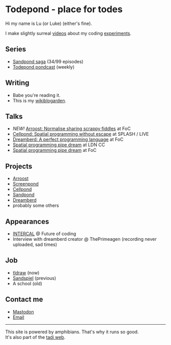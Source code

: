 # Todepond - place for todes

Hi my name is Lu (or Luke) (either's fine).

I make slightly surreal [videos](https://youtube.com/@TodePond) about my coding [experiments](https://github.com/TodePond).

## Series

- [Sandpond saga](https://www.youtube.com/playlist?list=PL9uRa69RF-7wastqKWXT4d9F84BAzfVd4) (34/99 episodes)<br>
- [Todepond pondcast](https://www.patreon.com/todepond) (weekly)

## Writing

- Babe you're reading it.
- This is my [wikiblogarden](wikiblogarden).

## Talks

- _NEW!_ [Arroost: Normalise sharing scrappy fiddles](https://www.youtube.com/watch?v=cF2OF75ivZM) at FoC
- [Cellpond: Spatial programming without escape](https://www.youtube.com/watch?v=cBYudbaqHAk&t=6704s) at SPLASH / LIVE
- [Dreamberd: A perfect programming language](https://youtu.be/52vmjZnxJb8?si=0TXlU2X2tewR1FFc) at FoC
- [Spatial programming pipe dream](https://www.youtube.com/live/L2U_Sd1qMJ4?si=5EfPnVuGNAZ6O1qZ&t=2580) at LDN CC
- [Spatial programming pipe dream](https://youtu.be/bqtVv9ts29c?si=LEIec6dJz1l-5pzk) at FoC

## Projects

- [Arroost](https://github.com/TodePond/Arroost)
- [Screenpond](https://github.com/TodePond/ScreenPond)
- [Cellpond](./wikiblogarden/cellpond)
- [Sandpond](https://github.com/TodePond/SandPond)
- [Dreamberd](https://github.com/TodePond/DreamBerd)
- probably some others

## Appearances

- [INTERCAL](https://futureofcoding.org/episodes/064) @ Future of coding<br>
- Interview with dreamberd creator @ ThePrimeagen (recording never uploaded, sad times)

## Job

- [tldraw](https://tldraw.com) (now)
- [Sandspiel](https://sandspiel.club/) (previous)
- A school (old)

## Contact me

- [Mastodon](https://mas.to/@TodePond)
- [Email](mailto:todepond@gmail.com)

<hr>

This site is powered by amphibians. That's why it runs so good.<br>
It's also part of the [tadi web](https://tadiweb.com).
